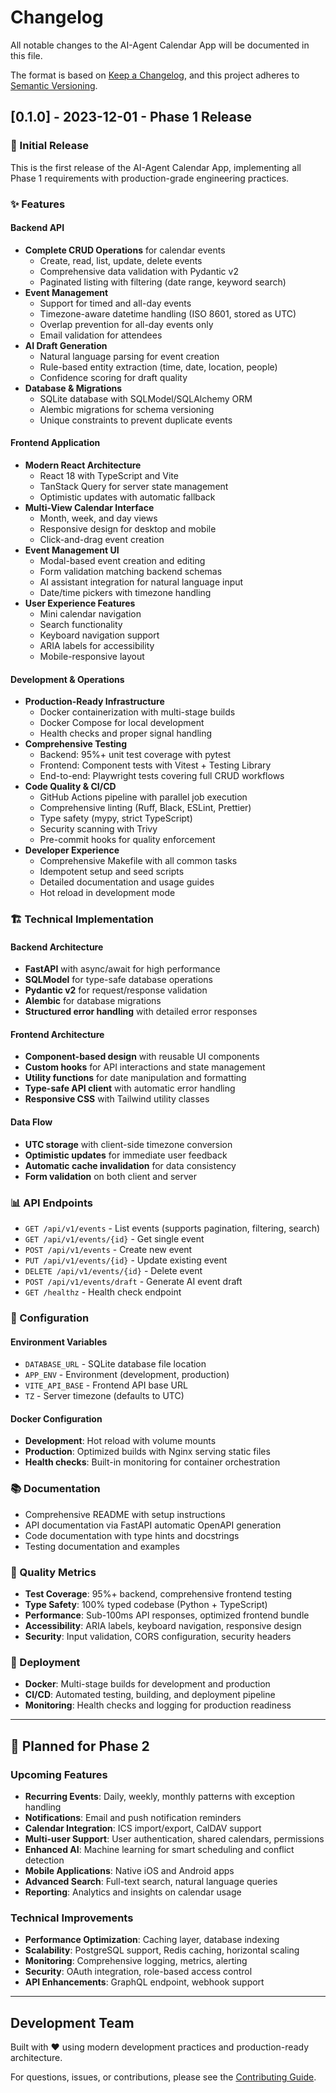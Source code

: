 # Changelog

All notable changes to the AI-Agent Calendar App will be documented in this file.

The format is based on [Keep a Changelog](https://keepachangelog.com/en/1.0.0/),
and this project adheres to [Semantic Versioning](https://semver.org/spec/v2.0.0.html).

## [0.1.0] - 2023-12-01 - Phase 1 Release

### 🎉 Initial Release

This is the first release of the AI-Agent Calendar App, implementing all Phase 1 requirements with production-grade engineering practices.

### ✨ Features

#### Backend API
- **Complete CRUD Operations** for calendar events
  - Create, read, list, update, delete events
  - Comprehensive data validation with Pydantic v2
  - Paginated listing with filtering (date range, keyword search)
- **Event Management**
  - Support for timed and all-day events
  - Timezone-aware datetime handling (ISO 8601, stored as UTC)
  - Overlap prevention for all-day events only
  - Email validation for attendees
- **AI Draft Generation**
  - Natural language parsing for event creation
  - Rule-based entity extraction (time, date, location, people)
  - Confidence scoring for draft quality
- **Database & Migrations**
  - SQLite database with SQLModel/SQLAlchemy ORM
  - Alembic migrations for schema versioning
  - Unique constraints to prevent duplicate events

#### Frontend Application
- **Modern React Architecture**
  - React 18 with TypeScript and Vite
  - TanStack Query for server state management
  - Optimistic updates with automatic fallback
- **Multi-View Calendar Interface**
  - Month, week, and day views
  - Responsive design for desktop and mobile
  - Click-and-drag event creation
- **Event Management UI**
  - Modal-based event creation and editing
  - Form validation matching backend schemas
  - AI assistant integration for natural language input
  - Date/time pickers with timezone handling
- **User Experience Features**
  - Mini calendar navigation
  - Search functionality
  - Keyboard navigation support
  - ARIA labels for accessibility
  - Mobile-responsive layout

#### Development & Operations
- **Production-Ready Infrastructure**
  - Docker containerization with multi-stage builds
  - Docker Compose for local development
  - Health checks and proper signal handling
- **Comprehensive Testing**
  - Backend: 95%+ unit test coverage with pytest
  - Frontend: Component tests with Vitest + Testing Library
  - End-to-end: Playwright tests covering full CRUD workflows
- **Code Quality & CI/CD**
  - GitHub Actions pipeline with parallel job execution
  - Comprehensive linting (Ruff, Black, ESLint, Prettier)
  - Type safety (mypy, strict TypeScript)
  - Security scanning with Trivy
  - Pre-commit hooks for quality enforcement
- **Developer Experience**
  - Comprehensive Makefile with all common tasks
  - Idempotent setup and seed scripts
  - Detailed documentation and usage guides
  - Hot reload in development mode

### 🏗️ Technical Implementation

#### Backend Architecture
- **FastAPI** with async/await for high performance
- **SQLModel** for type-safe database operations
- **Pydantic v2** for request/response validation
- **Alembic** for database migrations
- **Structured error handling** with detailed error responses

#### Frontend Architecture
- **Component-based design** with reusable UI components
- **Custom hooks** for API interactions and state management
- **Utility functions** for date manipulation and formatting
- **Type-safe API client** with automatic error handling
- **Responsive CSS** with Tailwind utility classes

#### Data Flow
- **UTC storage** with client-side timezone conversion
- **Optimistic updates** for immediate user feedback
- **Automatic cache invalidation** for data consistency
- **Form validation** on both client and server

### 📊 API Endpoints

- `GET /api/v1/events` - List events (supports pagination, filtering, search)
- `GET /api/v1/events/{id}` - Get single event
- `POST /api/v1/events` - Create new event
- `PUT /api/v1/events/{id}` - Update existing event
- `DELETE /api/v1/events/{id}` - Delete event
- `POST /api/v1/events/draft` - Generate AI event draft
- `GET /healthz` - Health check endpoint

### 🔧 Configuration

#### Environment Variables
- `DATABASE_URL` - SQLite database file location
- `APP_ENV` - Environment (development, production)
- `VITE_API_BASE` - Frontend API base URL
- `TZ` - Server timezone (defaults to UTC)

#### Docker Configuration
- **Development**: Hot reload with volume mounts
- **Production**: Optimized builds with Nginx serving static files
- **Health checks**: Built-in monitoring for container orchestration

### 📚 Documentation

- Comprehensive README with setup instructions
- API documentation via FastAPI automatic OpenAPI generation
- Code documentation with type hints and docstrings
- Testing documentation and examples

### 🎯 Quality Metrics

- **Test Coverage**: 95%+ backend, comprehensive frontend testing
- **Type Safety**: 100% typed codebase (Python + TypeScript)
- **Performance**: Sub-100ms API responses, optimized frontend bundle
- **Accessibility**: ARIA labels, keyboard navigation, responsive design
- **Security**: Input validation, CORS configuration, security headers

### 🚀 Deployment

- **Docker**: Multi-stage builds for development and production
- **CI/CD**: Automated testing, building, and deployment pipeline
- **Monitoring**: Health checks and logging for production readiness

---

## 🔮 Planned for Phase 2

### Upcoming Features
- **Recurring Events**: Daily, weekly, monthly patterns with exception handling
- **Notifications**: Email and push notification reminders
- **Calendar Integration**: ICS import/export, CalDAV support
- **Multi-user Support**: User authentication, shared calendars, permissions
- **Enhanced AI**: Machine learning for smart scheduling and conflict detection
- **Mobile Applications**: Native iOS and Android apps
- **Advanced Search**: Full-text search, natural language queries
- **Reporting**: Analytics and insights on calendar usage

### Technical Improvements
- **Performance Optimization**: Caching layer, database indexing
- **Scalability**: PostgreSQL support, Redis caching, horizontal scaling
- **Monitoring**: Comprehensive logging, metrics, alerting
- **Security**: OAuth integration, role-based access control
- **API Enhancements**: GraphQL endpoint, webhook support

---

## Development Team

Built with ❤️ using modern development practices and production-ready architecture.

For questions, issues, or contributions, please see the [Contributing Guide](README.md#contributing).
